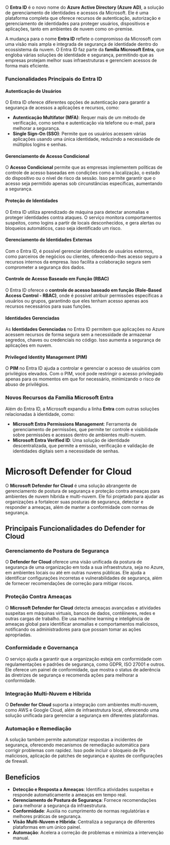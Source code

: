 O **Entra ID** é o novo nome do **Azure Active Directory (Azure AD)**, a solução de gerenciamento de identidades e acessos da Microsoft. Ele é uma plataforma completa que oferece recursos de autenticação, autorização e gerenciamento de identidades para proteger usuários, dispositivos e aplicações, tanto em ambientes de nuvem como on-premise.

A mudança para o nome **Entra ID** reflete o compromisso da Microsoft com uma visão mais ampla e integrada de segurança de identidade dentro do ecossistema da nuvem. O Entra ID faz parte da **família Microsoft Entra**, que engloba várias soluções de identidade e segurança, permitindo que as empresas protejam melhor suas infraestruturas e gerenciem acessos de forma mais eficiente.

### Funcionalidades Principais do Entra ID

#### Autenticação de Usuários
O Entra ID oferece diferentes opções de autenticação para garantir a segurança de acessos a aplicações e recursos, como:

- **Autenticação Multifator (MFA)**: Requer mais de um método de verificação, como senha e autenticação via telefone ou e-mail, para melhorar a segurança.
- **Single Sign-On (SSO)**: Permite que os usuários acessem várias aplicações usando uma única identidade, reduzindo a necessidade de múltiplos logins e senhas.
  
#### Gerenciamento de Acesso Condicional
O **Acesso Condicional** permite que as empresas implementem políticas de controle de acesso baseadas em condições como a localização, o estado do dispositivo ou o nível de risco da sessão. Isso permite garantir que o acesso seja permitido apenas sob circunstâncias específicas, aumentando a segurança.

#### Proteção de Identidades
O Entra ID utiliza aprendizado de máquina para detectar anomalias e proteger identidades contra ataques. O serviço monitora comportamentos suspeitos, como logins a partir de locais desconhecidos, e gera alertas ou bloqueios automáticos, caso seja identificado um risco.

#### Gerenciamento de Identidades Externas
Com o Entra ID, é possível gerenciar identidades de usuários externos, como parceiros de negócios ou clientes, oferecendo-lhes acesso seguro a recursos internos da empresa. Isso facilita a colaboração segura sem comprometer a segurança dos dados.

#### Controle de Acesso Baseado em Função (RBAC)
O Entra ID oferece o **controle de acesso baseado em função (Role-Based Access Control - RBAC)**, onde é possível atribuir permissões específicas a usuários ou grupos, garantindo que eles tenham acesso apenas aos recursos necessários para suas funções.

#### Identidades Gerenciadas
As **Identidades Gerenciadas** no Entra ID permitem que aplicações no Azure acessem recursos de forma segura sem a necessidade de armazenar segredos, chaves ou credenciais no código. Isso aumenta a segurança de aplicações em nuvem.

#### Privileged Identity Management (PIM)
O **PIM** no Entra ID ajuda a controlar e gerenciar o acesso de usuários com privilégios elevados. Com o PIM, você pode restringir o acesso privilegiado apenas para os momentos em que for necessário, minimizando o risco de abuso de privilégios.

### Novos Recursos da Família Microsoft Entra

Além do Entra ID, a Microsoft expandiu a linha **Entra** com outras soluções relacionadas à identidade, como:

- **Microsoft Entra Permissions Management**: Ferramenta de gerenciamento de permissões, que permite ter controle e visibilidade sobre permissões e acessos dentro de ambientes multi-nuvem.
- **Microsoft Entra Verified ID**: Uma solução de identidade descentralizada, que permite a emissão, verificação e validação de identidades digitais sem a necessidade de senhas.

# Microsoft Defender for Cloud

O **Microsoft Defender for Cloud** é uma solução abrangente de gerenciamento de postura de segurança e proteção contra ameaças para ambientes de nuvem híbrida e multi-nuvem. Ele foi projetado para ajudar as organizações a fortalecer suas posturas de segurança, detectar e responder a ameaças, além de manter a conformidade com normas de segurança.

## Principais Funcionalidades do Defender for Cloud

### Gerenciamento de Postura de Segurança
O **Defender for Cloud** oferece uma visão unificada da postura de segurança de uma organização em toda a sua infraestrutura, seja no Azure, em ambientes locais ou até em outras nuvens públicas. Ele ajuda a identificar configurações incorretas e vulnerabilidades de segurança, além de fornecer recomendações de correção para mitigar riscos.

### Proteção Contra Ameaças
O **Microsoft Defender for Cloud** detecta ameaças avançadas e atividades suspeitas em máquinas virtuais, bancos de dados, contêineres, redes e outras cargas de trabalho. Ele usa machine learning e inteligência de ameaças global para identificar anomalias e comportamentos maliciosos, notificando os administradores para que possam tomar as ações apropriadas.

### Conformidade e Governança
O serviço ajuda a garantir que a organização esteja em conformidade com regulamentações e padrões de segurança, como GDPR, ISO 27001 e outros. Ele oferece um painel de conformidade, que mostra o status de aderência às diretrizes de segurança e recomenda ações para melhorar a conformidade.

### Integração Multi-Nuvem e Híbrida
O **Defender for Cloud** suporta a integração com ambientes multi-nuvem, como AWS e Google Cloud, além de infraestrutura local, oferecendo uma solução unificada para gerenciar a segurança em diferentes plataformas.

### Automação e Remediação
A solução também permite automatizar respostas a incidentes de segurança, oferecendo mecanismos de remediação automática para corrigir problemas com rapidez. Isso pode incluir o bloqueio de IPs maliciosos, aplicação de patches de segurança e ajustes de configurações de firewall.

## Benefícios

- **Detecção e Resposta a Ameaças**: Identifica atividades suspeitas e responde automaticamente a ameaças em tempo real.
- **Gerenciamento de Postura de Segurança**: Fornece recomendações para melhorar a segurança da infraestrutura.
- **Conformidade**: Auxilia no cumprimento de normas regulatórias e melhores práticas de segurança.
- **Visão Multi-Nuvem e Híbrida**: Centraliza a segurança de diferentes plataformas em um único painel.
- **Automação**: Acelera a correção de problemas e minimiza a intervenção manual.
